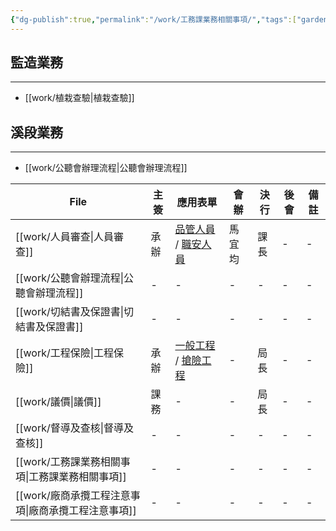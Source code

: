 ```yaml
---
{"dg-publish":true,"permalink":"/work/工務課業務相關事項/","tags":["gardenEntry"],"noteIcon":""}
---
```



## 監造業務
---
- [[work/植栽查驗\|植栽查驗]]

## 溪段業務
---
- [[work/公聽會辦理流程\|公聽會辦理流程]]

| File                               | 主簽 | 應用表單                                                                                                                                                                                                                            | 會辦  | 決行 | 後會 | 備註 |
| ---------------------------------- | -- | ------------------------------------------------------------------------------------------------------------------------------------------------------------------------------------------------------------------------------- | --- | -- | -- | -- |
| [[work/人員審查\|人員審查]]             | 承辦 | [品管人員](https://1drv.ms/x/s!Al3ardEkNuLMgqsTIKKV_UVqlE6JoQ?e=dluZqY) / [職安人員](https://1drv.ms/x/s!Al3ardEkNuLMgqsUxYEGugDYRMrRzA?e=WdkhnT)                                                                                       | 馬宜均 | 課長 | \- | \- |
| [[work/公聽會辦理流程\|公聽會辦理流程]]       | \- | \-                                                                                                                                                                                                                              | \-  | \- | \- | \- |
| [[work/切結書及保證書\|切結書及保證書]]       | \- | \-                                                                                                                                                                                                                              | \-  | \- | \- | \- |
| [[work/工程保險\|工程保險]]             | 承辦 | [一般工程](https://docs.google.com/spreadsheets/d/13PEjfIWJP7MTxvoCcmrPBfIPf7EQOJ582XAtNwRB0HE/edit#gid=1804194594) / [搶險工程](https://docs.google.com/spreadsheets/d/13PEjfIWJP7MTxvoCcmrPBfIPf7EQOJ582XAtNwRB0HE/edit#gid=60031382) | \-  | 局長 | \- | \- |
| [[work/議價\|議價]]                 | 課務 | \-                                                                                                                                                                                                                              | \-  | 局長 | \- | \- |
| [[work/督導及查核\|督導及查核]]           | \- | \-                                                                                                                                                                                                                              | \-  | \- | \- | \- |
| [[work/工務課業務相關事項\|工務課業務相關事項]]   | \- | \-                                                                                                                                                                                                                              | \-  | \- | \- | \- |
| [[work/廠商承攬工程注意事項\|廠商承攬工程注意事項]] | \- | \-                                                                                                                                                                                                                              | \-  | \- | \- | \- |

